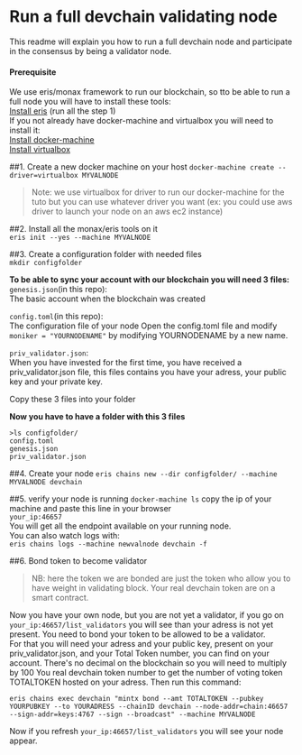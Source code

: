 # Run a full devchain validating node
This readme will explain you how to run a full devchain node and participate in the consensus by being a validator node.

#### Prerequisite
We use eris/monax framework to run our blockchain, so tto be able to run a full node you will have to install these tools:  
[Install eris](https://monax.io/docs/tutorials/getting-started/index.html?redirect_from_eris=true) (run all the step 1)  
If you not already have docker-machine and virtualbox you will need to install it:  
[Install docker-machine](https://docs.docker.com/machine/install-machine/)   
[Install virtualbox](https://www.virtualbox.org/wiki/Downloads)  

##1. Create a new docker machine on your host
`docker-machine create --driver=virtualbox MYVALNODE`  
> Note: we use virtualbox for driver to run our docker-machine for the tuto but you can use whatever driver you want (ex: you could use aws driver to launch your node on an aws ec2 instance)

##2. Install all the monax/eris tools on it  
`eris init --yes --machine MYVALNODE`

##3. Create a configuration folder with needed files  
`mkdir configfolder`

**To be able to sync your account with our blockchain you will need 3 files:**  
`genesis.json`(in this repo):  
The basic account when the blockchain was created

`config.toml`(in this repo):  
The configuration file of your node
Open the config.toml file and modify `moniker = "YOURNODENAME"` by modifying YOURNODENAME by a new name.

`priv_validator.json`:  
When you have invested for the first time, you have received a priv_validator.json file, this files contains you have your adress, your public key and your private key.

Copy these 3 files into your folder

**Now you have to have a folder with this 3 files**  
```
>ls configfolder/
config.toml
genesis.json
priv_validator.json
```

##4. Create your node
`eris chains new --dir configfolder/ --machine MYVALNODE devchain`

##5. verify your node is running
`docker-machine ls`
copy the ip of your machine and paste this line in your browser  
`your_ip:46657`  
You will get all the endpoint available on your running node.  
You can also watch logs with:  
`eris chains logs --machine newvalnode devchain -f`

##6. Bond token to become validator
>NB: here the token we are bonded are just the token who allow you to have weight in validating block. Your real devchain token are on a smart contract.  

Now you have your own node, but you are not yet a validator, if you go on `your_ip:46657/list_validators` you will see than your adress is not yet present. You need to bond your token to be allowed to be a validator.  
For that you will need your adress and your public key, present on your priv_validator.json, and your Total Token number, you can find on your account. There's no decimal on the blockchain so you will need to multiply by 100 You real devchain token number to get the number of voting token TOTALTOKEN hosted on your adress. Then run this command:  

```
eris chains exec devchain "mintx bond --amt TOTALTOKEN --pubkey YOURPUBKEY --to YOURADRESS --chainID devchain --node-addr=chain:46657 --sign-addr=keys:4767 --sign --broadcast" --machine MYVALNODE
```
Now if you refresh `your_ip:46657/list_validators` you will see your node appear.


